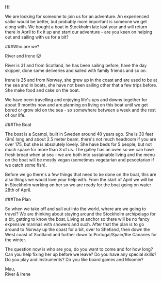﻿Hi!

We are looking for someone to join us for an adventure. An experienced sailor
would be better, but probably more important is someone we get along with. We
bought a boat in Stockholm late last year and will return there in April to
fix it up and start our adventure - are you keen on helping out and sailing
with us for a bit?


###Who are we?

River and Irene 🐱

River is 31 and from Scotland, he has been sailing before, have the day
skipper, done some deliveries and sailed with family friends and so on.

Irene is 25 and from Norway, she grew up in the coast and are used to be at
the sea and in boats, she have not been sailing other that a few trips
before. She make food and cake on the boat.

We have been travelling and enjoying life's ups and downs together for about 9
months now and are planning on living on this boat until we get bored or grow
old on the sea - so somewhere between a week and the rest of our life.


###The Boat

The boat is a Scampi, built in Sweden around 40 years ago. She is 30 feet (9m)
long and about 2.5 meter beam, there's not much headroom if you are over
175, but she is absolutely lovely. She have beds for 5 people, but not much
space for more than 3 of us. The galley has an oven so we can have fresh bread
when at sea - we are both into sustainable living and the menu on the boat
will be mostly vegan (sometimes vegetarian and pescetarian if we catch some
fish).

Before we go there's a few things that need to be done on the boat, this are
also things we would love your help with. From the start of April we will be
in Stockholm working on her so we are ready for the boat going on water 28th
of April.


###The Plan

So when we take off and sail out into the world, where are we going to travel?
We are thinking about staying around the Stockholm archipelago for a bit,
getting to know the boat. Living at anchor so there will be no fancy expensive
marinas with showers and such. After that the plan is to go around to Norway
up the coast for a bit, over to Shetland, then down the West coast of Scotland
and further down to Portugal/Spain/the Canaries for the winter.

The question now is who are you, do you want to come and for how long? Can you
help fixing her up before we leave? Do you have any special skills? Do you
play and instruments? Do you like board games and Moomin?

Mau,  
River & Irene
